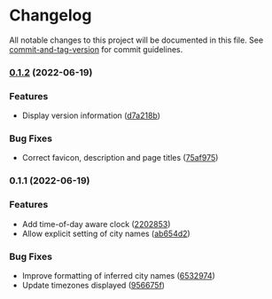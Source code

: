 # Changelog

All notable changes to this project will be documented in this file. See [commit-and-tag-version](https://github.com/absolute-version/commit-and-tag-version) for commit guidelines.

### [0.1.2](https://github.com/TimothyJones/can-i-call-clock/compare/v0.1.1...v0.1.2) (2022-06-19)


### Features

* Display version information ([d7a218b](https://github.com/TimothyJones/can-i-call-clock/commit/d7a218b6a7cf2901097fba29061ab0aa7568a8d9))


### Bug Fixes

* Correct favicon, description and page titles ([75af975](https://github.com/TimothyJones/can-i-call-clock/commit/75af975aaa70a9feb4396141774dcabed9227c5c))

### 0.1.1 (2022-06-19)


### Features

* Add time-of-day aware clock ([2202853](https://github.com/TimothyJones/can-i-call-clock/commit/22028531b850dccbdf4b954caddaf463ffed2e4f))
* Allow explicit setting of city names ([ab654d2](https://github.com/TimothyJones/can-i-call-clock/commit/ab654d2547282276a6ffd79b7eea46e7d45e0614))


### Bug Fixes

* Improve formatting of inferred city names ([6532974](https://github.com/TimothyJones/can-i-call-clock/commit/65329745fb0efa3eb59729cba61dbff80212fc36))
* Update timezones displayed ([956675f](https://github.com/TimothyJones/can-i-call-clock/commit/956675f6112311b2e141170cfc35602af6452eb1))

